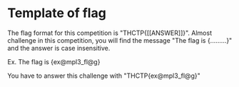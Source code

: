 # Template of flag

The flag format for this competition is "THCTP{[[ANSWER]]}". Almost challenge in this competition, you will find the message "The flag is {.........}" and the answer is case insensitive.

Ex. The flag is {ex@mpl3_fl@g}

You have to answer this challenge with "THCTP{ex@mpl3_fl@g}"
